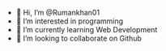 - 👋 Hi, I’m @Rumankhan01
- 👀 I’m interested in programming
- 🌱 I’m currently learning Web Development
- 💞️ I’m looking to collaborate on Github


<!---
Rumankhan01/Rumankhan01 is a ✨ special ✨ repository because its `README.md` (this file) appears on your GitHub profile.
You can click the Preview link to take a look at your changes.
--->
